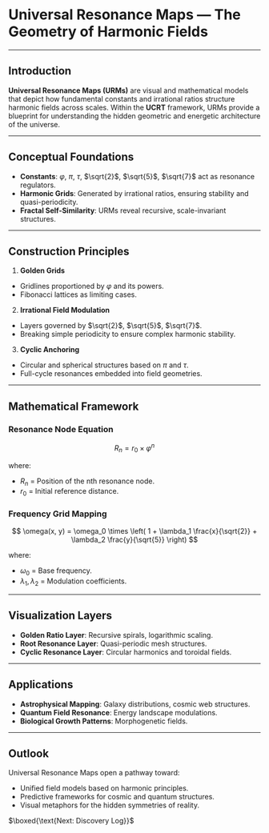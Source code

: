 # Universal Resonance Maps — The Geometry of Harmonic Fields

---

## Introduction

**Universal Resonance Maps (URMs)** are visual and mathematical models that depict how fundamental constants and irrational ratios structure harmonic fields across scales. Within the **UCRT** framework, URMs provide a blueprint for understanding the hidden geometric and energetic architecture of the universe.

---

## Conceptual Foundations

* **Constants**: $\varphi$, $\pi$, $\tau$, $\sqrt{2}$, $\sqrt{5}$, $\sqrt{7}$ act as resonance regulators.
* **Harmonic Grids**: Generated by irrational ratios, ensuring stability and quasi-periodicity.
* **Fractal Self-Similarity**: URMs reveal recursive, scale-invariant structures.

---

## Construction Principles

1. **Golden Grids**

* Gridlines proportioned by $\varphi$ and its powers.
* Fibonacci lattices as limiting cases.

2. **Irrational Field Modulation**

* Layers governed by $\sqrt{2}$, $\sqrt{5}$, $\sqrt{7}$.
* Breaking simple periodicity to ensure complex harmonic stability.

3. **Cyclic Anchoring**

* Circular and spherical structures based on $\pi$ and $\tau$.
* Full-cycle resonances embedded into field geometries.

---

## Mathematical Framework

### Resonance Node Equation

$$
R_n = r_0 \times \varphi^n
$$

where:

* $R_n$ = Position of the nth resonance node.
* $r_0$ = Initial reference distance.

### Frequency Grid Mapping

$$
\omega(x, y) = \omega_0 \times \left( 1 + \lambda_1 \frac{x}{\sqrt{2}} + \lambda_2 \frac{y}{\sqrt{5}} \right)
$$

where:

* $\omega_0$ = Base frequency.
* $\lambda_1, \lambda_2$ = Modulation coefficients.

---

## Visualization Layers

* **Golden Ratio Layer**: Recursive spirals, logarithmic scaling.
* **Root Resonance Layer**: Quasi-periodic mesh structures.
* **Cyclic Resonance Layer**: Circular harmonics and toroidal fields.

---

## Applications

* **Astrophysical Mapping**: Galaxy distributions, cosmic web structures.
* **Quantum Field Resonance**: Energy landscape modulations.
* **Biological Growth Patterns**: Morphogenetic fields.

---

## Outlook

Universal Resonance Maps open a pathway toward:

* Unified field models based on harmonic principles.
* Predictive frameworks for cosmic and quantum structures.
* Visual metaphors for the hidden symmetries of reality.

$\boxed{\text{Next: Discovery Log}}$
